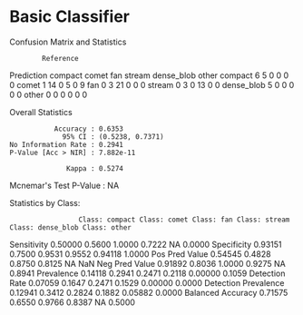 # Basic Classifier

Confusion Matrix and Statistics

            Reference
Prediction   compact comet fan stream dense_blob other
  compact          6     5   0      0          0     0
  comet            1    14   0      5          0     9
  fan              0     3  21      0          0     0
  stream           0     3   0     13          0     0
  dense_blob       5     0   0      0          0     0
  other            0     0   0      0          0     0

Overall Statistics
                                          
               Accuracy : 0.6353          
                 95% CI : (0.5238, 0.7371)
    No Information Rate : 0.2941          
    P-Value [Acc > NIR] : 7.882e-11       
                                          
                  Kappa : 0.5274          
                                          
 Mcnemar's Test P-Value : NA              

Statistics by Class:

                     Class: compact Class: comet Class: fan Class: stream Class: dense_blob Class: other
Sensitivity                 0.50000       0.5600     1.0000        0.7222                NA       0.0000
Specificity                 0.93151       0.7500     0.9531        0.9552           0.94118       1.0000
Pos Pred Value              0.54545       0.4828     0.8750        0.8125                NA          NaN
Neg Pred Value              0.91892       0.8036     1.0000        0.9275                NA       0.8941
Prevalence                  0.14118       0.2941     0.2471        0.2118           0.00000       0.1059
Detection Rate              0.07059       0.1647     0.2471        0.1529           0.00000       0.0000
Detection Prevalence        0.12941       0.3412     0.2824        0.1882           0.05882       0.0000
Balanced Accuracy           0.71575       0.6550     0.9766        0.8387                NA       0.5000